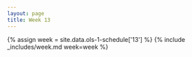 ```yaml
---
layout: page
title: Week 13
---
```

<!-- Any modification of the content should be done in the _data/ols-1-schedule.yaml file -->
{% assign week = site.data.ols-1-schedule['13'] %}
{% include _includes/week.md week=week %}

